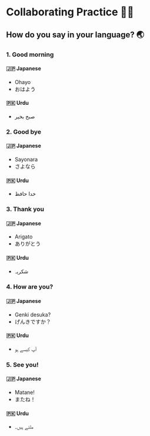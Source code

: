 # Collaborating Practice 👩‍💻
## How do you say in your language? 🌏
### 1. Good morning
#### 🇯🇵 Japanese
- Ohayo
- おはよう
#### 🇵🇰 Urdu
- صبح بخیر

### 2. Good bye
#### 🇯🇵 Japanese
- Sayonara
- さよなら
#### 🇵🇰 Urdu
- خدا حافظ

### 3. Thank you
#### 🇯🇵 Japanese
- Arigato
- ありがとう
#### 🇵🇰 Urdu
- شکریہ

### 4. How are you?
#### 🇯🇵 Japanese
- Genki desuka?
- げんきですか？
#### 🇵🇰 Urdu
- آپ کیسے ہو

### 5. See you!
#### 🇯🇵 Japanese
- Matane!
- またね！
#### 🇵🇰 Urdu
- ملتے ہیں۔